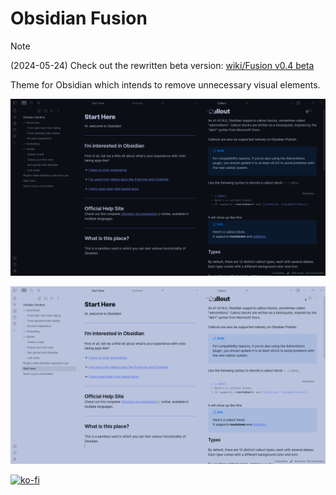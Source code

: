 # Obsidian Fusion

> [!note]
> (2024-05-24) Check out the rewritten beta version: [wiki/Fusion v0.4 beta](https://github.com/zamsyt/obsidian-fusion/wiki/Fusion-v0.4-beta)

Theme for Obsidian which intends to remove unnecessary visual elements.

![](dark.png)

![](light.png)

[![ko-fi](https://ko-fi.com/img/githubbutton_sm.svg)](https://ko-fi.com/zamsyt)
